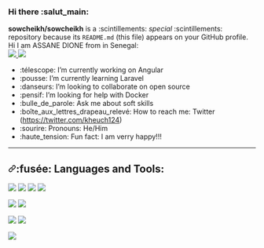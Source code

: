 ### Hi there :salut_main:
**sowcheikh/sowcheikh** is a :scintillements: _special_ :scintillements: repository because its `README.md` (this file) appears on your GitHub profile.
Hi I am ASSANE DIONE from in Senegal:
</br>
<a href="https://www.linkedin.com/in/cheikh-sow-5b8908142/" alt="My LinkedIn" rel="nofollow">
  <img src="https://camo.githubusercontent.com/a493f6833f99fb3c85788d6d9305e6b7a42b838e5ee5d138fd9a8214a7e77472/68747470733a2f2f696d672e736869656c64732e696f2f62616467652f6c696e6b6564696e2d2532333030373742352e7376673f267374796c653d666f722d7468652d6261646765266c6f676f3d6c696e6b6564696e266c6f676f436f6c6f723d7768697465" data-canonical-src="https://img.shields.io/badge/linkedin-%230077B5.svg?&amp;style=for-the-badge&amp;logo=linkedin&amp;logoColor=white" style="max-width:100%;">
</a>
<a href="https://twitter.com/kheuch124" alt="Follow Me on Twitter" rel="nofollow">
    <img src="https://camo.githubusercontent.com/e1c2fd3bcd4ed13889ed78d1e814261a7cfbc79ae826198b7813850b15a8d956/68747470733a2f2f696d672e736869656c64732e696f2f62616467652f747769747465722d2532333144413146322e7376673f267374796c653d666f722d7468652d6261646765266c6f676f3d74776974746572266c6f676f436f6c6f723d7768697465" data-canonical-src="https://img.shields.io/badge/twitter-%231DA1F2.svg?&amp;style=for-the-badge&amp;logo=twitter&amp;logoColor=white" style="max-width:100%;">
</a>
- :télescope: I’m currently working on Angular
- :pousse: I’m currently learning Laravel
- :danseurs: I’m looking to collaborate on open source
- :pensif: I’m looking for help with Docker
- :bulle_de_parole: Ask me about soft skills
- :boîte_aux_lettres_drapeau_relevé: How to reach me: Twitter (https://twitter.com/kheuch124)
- :sourire: Pronouns: He/Him
- :haute_tension: Fun fact: I am verry happy!!!
 <hr>
 <h2><a id="user-content--languages-and-tools" class="anchor" aria-hidden="true" href="#-languages-and-tools"><svg class="octicon octicon-link" viewBox="0 0 16 16" version="1.1" width="16" height="16" aria-hidden="true"><path fill-rule="evenodd" d="M7.775 3.275a.75.75 0 001.06 1.06l1.25-1.25a2 2 0 112.83 2.83l-2.5 2.5a2 2 0 01-2.83 0 .75.75 0 00-1.06 1.06 3.5 3.5 0 004.95 0l2.5-2.5a3.5 3.5 0 00-4.95-4.95l-1.25 1.25zm-4.69 9.64a2 2 0 010-2.83l2.5-2.5a2 2 0 012.83 0 .75.75 0 001.06-1.06 3.5 3.5 0 00-4.95 0l-2.5 2.5a3.5 3.5 0 004.95 4.95l1.25-1.25a.75.75 0 00-1.06-1.06l-1.25 1.25a2 2 0 01-2.83 0z"></path></svg></a><g-emoji class="g-emoji" alias="rocket" fallback-src="https://github.githubassets.com/images/icons/emoji/unicode/1f680.png">:fusée:</g-emoji> Languages and Tools:</h2>
 <p><a target="_blank" rel="noopener noreferrer" href="https://camo.githubusercontent.com/648600147ddac59ea1f35d9b6622279a609b5e68ac4dd61fa85d2be64ba55421/68747470733a2f2f696d672e736869656c64732e696f2f62616467652f6a6176617363726970742d2532334637444631452e7376673f267374796c653d666f722d7468652d6261646765266c6f676f3d6a617661736372697074266c6f676f436f6c6f723d7768697465"><img src="https://camo.githubusercontent.com/648600147ddac59ea1f35d9b6622279a609b5e68ac4dd61fa85d2be64ba55421/68747470733a2f2f696d672e736869656c64732e696f2f62616467652f6a6176617363726970742d2532334637444631452e7376673f267374796c653d666f722d7468652d6261646765266c6f676f3d6a617661736372697074266c6f676f436f6c6f723d7768697465" data-canonical-src="https://img.shields.io/badge/javascript-%23F7DF1E.svg?&amp;style=for-the-badge&amp;logo=javascript&amp;logoColor=white" style="max-width:100%;"></a> <a target="_blank" rel="noopener noreferrer" href="https://camo.githubusercontent.com/fbc5785dcf075454b6e2b6d03ecc88ef2089ca332fd70b3272bf5e47144d9f20/68747470733a2f2f696d672e736869656c64732e696f2f62616467652f72656163742d2532333631444146422e7376673f267374796c653d666f722d7468652d6261646765266c6f676f3d7265616374266c6f676f436f6c6f723d7768697465"><img src="https://camo.githubusercontent.com/fbc5785dcf075454b6e2b6d03ecc88ef2089ca332fd70b3272bf5e47144d9f20/68747470733a2f2f696d672e736869656c64732e696f2f62616467652f72656163742d2532333631444146422e7376673f267374796c653d666f722d7468652d6261646765266c6f676f3d7265616374266c6f676f436f6c6f723d7768697465" data-canonical-src="https://img.shields.io/badge/react-%2361DAFB.svg?&amp;style=for-the-badge&amp;logo=react&amp;logoColor=white" style="max-width:100%;"></a> <a target="_blank" rel="noopener noreferrer" href="https://camo.githubusercontent.com/3f261f8c0791c4b1bd54b9f3cd6624277d594b07e26dc719b278b4c24e98cf5f/68747470733a2f2f696d672e736869656c64732e696f2f62616467652f4e6f64652e6a732d3330333033303f7374796c653d666f722d7468652d6261646765266c6f676f3d6e6f64652e6a73266c6f676f436f6c6f723d7768697465253232"><img src="https://camo.githubusercontent.com/3f261f8c0791c4b1bd54b9f3cd6624277d594b07e26dc719b278b4c24e98cf5f/68747470733a2f2f696d672e736869656c64732e696f2f62616467652f4e6f64652e6a732d3330333033303f7374796c653d666f722d7468652d6261646765266c6f676f3d6e6f64652e6a73266c6f676f436f6c6f723d7768697465253232" data-canonical-src="https://img.shields.io/badge/Node.js-303030?style=for-the-badge&amp;logo=node.js&amp;logoColor=white%22" style="max-width:100%;"></a> <a target="_blank" rel="noopener noreferrer" href="https://camo.githubusercontent.com/77a22b7e19399bd7a499bd8fac4f48522095bdd0ffde053d8c06ce11db086e53/68747470733a2f2f696d672e736869656c64732e696f2f62616467652f616e67756c61722d7265643f7374796c653d666f722d7468652d6261646765266c6f676f3d616e67756c6172266c6f676f436f6c6f723d7768697465"><img src="https://camo.githubusercontent.com/77a22b7e19399bd7a499bd8fac4f48522095bdd0ffde053d8c06ce11db086e53/68747470733a2f2f696d672e736869656c64732e696f2f62616467652f616e67756c61722d7265643f7374796c653d666f722d7468652d6261646765266c6f676f3d616e67756c6172266c6f676f436f6c6f723d7768697465" data-canonical-src="https://img.shields.io/badge/angular-red?style=for-the-badge&amp;logo=angular&amp;logoColor=white" style="max-width:100%;"></a> <a target="_blank" rel="noopener noreferrer" style="max-width:100%;"></a></p>
 <p><a target="_blank" rel="noopener noreferrer" href="https://camo.githubusercontent.com/0b23e224a59bcd3214f07eb64893d4efe37ac8d834d95b522d4a9b68858f1479/68747470733a2f2f696d672e736869656c64732e696f2f62616467652f707974686f6e2d2532333337373641422e7376673f267374796c653d666f722d7468652d6261646765266c6f676f3d707974686f6e266c6f676f436f6c6f723d464644343342"><img src="https://camo.githubusercontent.com/0b23e224a59bcd3214f07eb64893d4efe37ac8d834d95b522d4a9b68858f1479/68747470733a2f2f696d672e736869656c64732e696f2f62616467652f707974686f6e2d2532333337373641422e7376673f267374796c653d666f722d7468652d6261646765266c6f676f3d707974686f6e266c6f676f436f6c6f723d464644343342" data-canonical-src="https://img.shields.io/badge/python-%233776AB.svg?&amp;style=for-the-badge&amp;logo=python&amp;logoColor=FFD43B" style="max-width:100%;"></a> <a target="_blank" rel="noopener noreferrer" href="https://camo.githubusercontent.com/4d74b36962a1b06aed5f035f2f95f131059b2b551c7e6d81630f7df7831b9f80/68747470733a2f2f696d672e736869656c64732e696f2f62616467652f446a616e676f2d3039324532303f7374796c653d666f722d7468652d6261646765266c6f676f3d646a616e676f266c6f676f436f6c6f723d7768697465"><img src="https://camo.githubusercontent.com/4d74b36962a1b06aed5f035f2f95f131059b2b551c7e6d81630f7df7831b9f80/68747470733a2f2f696d672e736869656c64732e696f2f62616467652f446a616e676f2d3039324532303f7374796c653d666f722d7468652d6261646765266c6f676f3d646a616e676f266c6f676f436f6c6f723d7768697465" data-canonical-src="https://img.shields.io/badge/flask-white?&style=for-the-badge&logo=flask&logoColor=black" style="max-width:100%;"></a></p>
 <p><a target="_blank" rel="noopener noreferrer" href="https://camo.githubusercontent.com/e14b02ecfc00f4b0dd5993180367042b0fa581a2e6d83da72a4e30e4ef7d676b/68747470733a2f2f696d672e736869656c64732e696f2f62616467652f5048502d6665666566653f7374796c653d666f722d7468652d6261646765266c6f676f3d706870266c6f676f436f6c6f723d343734413841"><img src="https://camo.githubusercontent.com/e14b02ecfc00f4b0dd5993180367042b0fa581a2e6d83da72a4e30e4ef7d676b/68747470733a2f2f696d672e736869656c64732e696f2f62616467652f5048502d6665666566653f7374796c653d666f722d7468652d6261646765266c6f676f3d706870266c6f676f436f6c6f723d343734413841" data-canonical-src="https://img.shields.io/badge/PHP-fefefe?style=for-the-badge&amp;logo=php&amp;logoColor=474A8A" style="max-width:100%;"></a> <a target="_blank" rel="noopener noreferrer" href="https://camo.githubusercontent.com/1146c6d9891e21dd71555488313421a7385a41e23f5004d0e8c4df75d040539a/68747470733a2f2f696d672e736869656c64732e696f2f62616467652f53796d666f6e792d6665666566653f7374796c653d666f722d7468652d6261646765266c6f676f3d73796d666f6e79266c6f676f436f6c6f723d626c61636b"><img src="https://camo.githubusercontent.com/1146c6d9891e21dd71555488313421a7385a41e23f5004d0e8c4df75d040539a/68747470733a2f2f696d672e736869656c64732e696f2f62616467652f53796d666f6e792d6665666566653f7374796c653d666f722d7468652d6261646765266c6f676f3d73796d666f6e79266c6f676f436f6c6f723d626c61636b" data-canonical-src="https://img.shields.io/badge/Symfony-fefefe?style=for-the-badge&amp;logo=symfony&amp;logoColor=black" style="max-width:100%;"></a></p>
 <p><a target="_blank" rel="noopener noreferrer" href="https://camo.githubusercontent.com/319025bc7fd8223b3ff56fb2b5eb551703bf9cecd55ef884544cebb48adcd5e9/68747470733a2f2f696d672e736869656c64732e696f2f62616467652f646f636b65722d6665666566653f7374796c653d666f722d7468652d6261646765266c6f676f3d646f636b6572266c6f676f436f6c6f723d626c7565"><img src="https://camo.githubusercontent.com/319025bc7fd8223b3ff56fb2b5eb551703bf9cecd55ef884544cebb48adcd5e9/68747470733a2f2f696d672e736869656c64732e696f2f62616467652f646f636b65722d6665666566653f7374796c653d666f722d7468652d6261646765266c6f676f3d646f636b6572266c6f676f436f6c6f723d626c7565" data-canonical-src="https://img.shields.io/badge/docker-fefefe?style=for-the-badge&amp;logo=docker&amp;logoColor=blue" style="max-width:100%;"></a></p>
